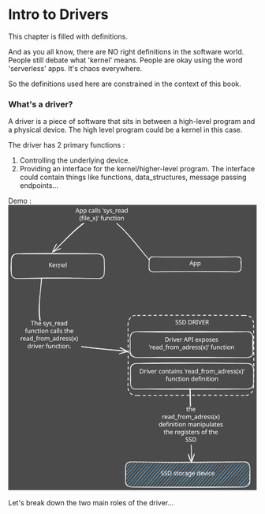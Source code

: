# Intro to Drivers

This chapter is filled with definitions.  

And as you all know, there are NO right definitions in the software world. People still debate what 'kernel' means. People are okay using the word 'serverless' apps. It's chaos everywhere.  

So the definitions used here are constrained in the context of this book.  

### What's a driver?

A driver is a piece of software that sits in between a high-level program and a physical device. The high level program could be a kernel in this case.  

The driver has 2 primary functions : 
1. Controlling the underlying device. 
2. Providing an interface for the kernel/higher-level program. The interface could contain things like functions, data_structures, message passing endpoints...

Demo : 
![Alt text](img/birds_eye_view.svg)

Let's break down the two main roles of the driver... 





